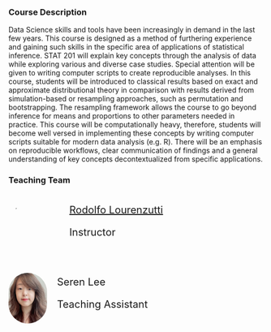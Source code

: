 ### Course Description

Data Science skills and tools have been increasingly in demand in the last few years. This course is designed
as a method of furthering experience and gaining such skills in the specific area of applications of
statistical inference. STAT 201 will explain key concepts through the analysis of data while exploring
various and diverse case studies. Special attention will be given to writing computer scripts to create
reproducible analyses. In this course, students will be introduced to classical results based on exact and
approximate distributional theory in comparison with results derived from simulation-based or resampling
approaches, such as permutation and bootstrapping. The resampling framework allows the course to go beyond
inference for means and proportions to other parameters needed in practice. This course will be
computationally heavy, therefore, students will become well versed in implementing these concepts by writing
computer scripts suitable for modern data analysis (e.g. R). There will be an emphasis on reproducible
workflows, clear communication of findings and a general understanding of key concepts decontextualized from
specific applications.

### Teaching Team

<div style='display: flex; flex-flow: row; width: 80%; flex-wrap: wrap;'>
    <div style='display: flex; flex-flow: row; width: 80%; flex-wrap: wrap;'>
        <div id="teaching-member"
            style="flex: 200px; display: flex; margin-top: 1em; margin-bottom: 2em; height: 100px; ">
            <img src="https://ca.slack-edge.com/T09PA87BJ-UKBQKC708-b371eae5cc24-512" width="100px"
                style="border-radius: 50px;" />
            <div style="margin-top: auto; margin-bottom: auto; margin-left:1em; font-size: 20px;">
                <a href="mailto:lourenzutti@stat.ubc.ca">Rodolfo Lourenzutti</a>
                <p>
                    Instructor
                </p>
        </div>
    </div>
    <div id="teaching-member"
        style="flex: 200px;display: flex; margin-top: 1em; margin-bottom: 2em; height: 100px; width: 300px;">
        <img src="imgs/ta-seren.jpg" width="100px" style="border-radius: 50px; object-fit: cover;" />
        <div style="margin-top: auto; margin-bottom: auto; margin-left:1em; font-size: 20px; width: 300px;">
            <a>Seren Lee</a>
            <p>
                Teaching Assistant
            </p>
        </div>
    </div>
</div>